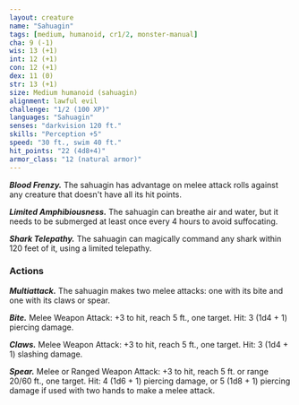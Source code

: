 ```yaml
---
layout: creature
name: "Sahuagin"
tags: [medium, humanoid, cr1/2, monster-manual]
cha: 9 (-1)
wis: 13 (+1)
int: 12 (+1)
con: 12 (+1)
dex: 11 (0)
str: 13 (+1)
size: Medium humanoid (sahuagin)
alignment: lawful evil
challenge: "1/2 (100 XP)"
languages: "Sahuagin"
senses: "darkvision 120 ft."
skills: "Perception +5"
speed: "30 ft., swim 40 ft."
hit_points: "22 (4d8+4)"
armor_class: "12 (natural armor)"
---
```


***Blood Frenzy.*** The sahuagin has advantage on melee attack rolls against any creature that doesn't have all its hit points.

***Limited Amphibiousness.*** The sahuagin can breathe air and water, but it needs to be submerged at least once every 4 hours to avoid suffocating.

***Shark Telepathy.*** The sahuagin can magically command any shark within 120 feet of it, using a limited telepathy.

### Actions

***Multiattack.*** The sahuagin makes two melee attacks: one with its bite and one with its claws or spear.

***Bite.*** Melee Weapon Attack: +3 to hit, reach 5 ft., one target. Hit: 3 (1d4 + 1) piercing damage.

***Claws.*** Melee Weapon Attack: +3 to hit, reach 5 ft., one target. Hit: 3 (1d4 + 1) slashing damage.

***Spear.*** Melee or Ranged Weapon Attack: +3 to hit, reach 5 ft. or range 20/60 ft., one target. Hit: 4 (1d6 + 1) piercing damage, or 5 (1d8 + 1) piercing damage if used with two hands to make a melee attack.
